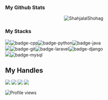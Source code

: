 ### My Github Stats
<p align="center"> <img src="https://github-readme-stats.vercel.app/api?username=ShahjalalShohag&show_icons=true&theme=gotham" alt="ShahjalalShohag" />

### My Stacks
<img src="https://img.shields.io/badge/Languages-black?style=for-the-badge&logo=plex&logoColor=FFFFFF">![badge-cpp](https://img.shields.io/badge/c%2B%2B-black?style=for-the-badge&logo=c%2B%2B&logoColor=79740e&labelColor=050303)![badge-python](https://img.shields.io/badge/python-black?style=for-the-badge&logo=python&logoColor=79740e&labelColor=211e1b)![badge-java](https://img.shields.io/badge/java-black?style=for-the-badge&logo=java&logoColor=79740e&labelColor=211e1b) <br/>
<img src="https://img.shields.io/badge/Frameworks-black?style=for-the-badge&logo=IPFS&logoColor=FFFFFF">![badge-git](https://img.shields.io/badge/git-black?style=for-the-badge&logo=git&logoColor=79740e&labelColor=211e1b)![badge-laravel](https://img.shields.io/badge/laravel-black?style=for-the-badge&logo=laravel&logoColor=79740e&labelColor=211e1b)![badge-django](https://img.shields.io/badge/django-black?style=for-the-badge&logo=django&logoColor=79740e&labelColor=211e1b) <br/>
<img src="https://img.shields.io/badge/Database-black?style=for-the-badge&logo=Redis&logoColor=FFFFFF">![badge-mysql](https://img.shields.io/badge/mysql-black?style=for-the-badge&logo=mysql&logoColor=79740e&labelColor=211e1b)

## My Handles
 [<img src="https://img.shields.io/badge/ShahjalalShohag-black?style=for-the-badge&logo=linkedin&logoColor=white">](https://www.linkedin.com/in/shahjalal-shohag-394332156/)
 [<img src="https://img.shields.io/badge/ShahjalalShohag-black?style=for-the-badge&logo=SVG&logoColor=79740e">](https://profile-summary-for-github.com/user/ShahjalalShohag) 
 [<img src="https://img.shields.io/badge/YouKn0wWho-black?style=for-the-badge&logo=SVG&logoColor=79740e">](https://codeforces.com/profile/YouKn0wWho) 
 [<img src="https://img.shields.io/badge/sjshohag-black?style=for-the-badge&logo=SVG&logoColor=79740e">](https://www.codechef.com/users/sjshohag) 

![Profile views](https://gpvc.arturio.dev/ShahjalalShohag)

